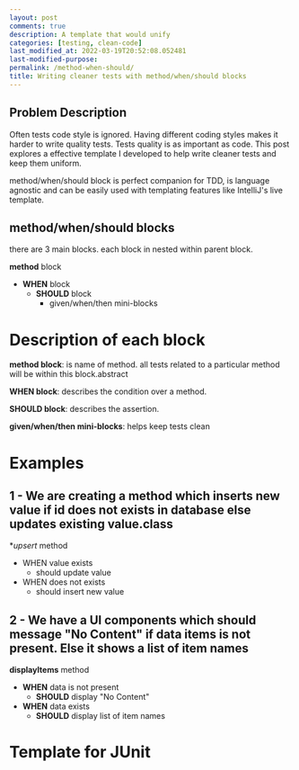 ```yaml
---
layout: post
comments: true
description: A template that would unify
categories: [testing, clean-code]
last_modified_at: 2022-03-19T20:52:08.052481
last-modified-purpose:
permalink: /method-when-should/
title: Writing cleaner tests with method/when/should blocks
---
```


## Problem Description

Often tests code style is ignored. Having different coding styles makes it harder to write quality tests. Tests quality is as important as code. This post explores a effective template I developed to help write cleaner tests and keep them uniform.

method/when/should block is perfect companion for TDD, is language agnostic and can be easily used with templating features like IntelliJ's live template.

## method/when/should blocks

there are 3 main blocks. each block in nested within parent block.

**method** block

- **WHEN** block
  - **SHOULD** block
    - given/when/then mini-blocks

# Description of each block

**method block**: is name of method. all tests related to a particular method will be within this block.abstract

**WHEN block**: describes the condition over a method.

**SHOULD block**: describes the assertion.

**given/when/then mini-blocks**: helps keep tests clean

# Examples

## 1 - We are creating a method which inserts new value if id does not exists in database else updates existing value.class

**upsert* method

- WHEN value exists
  - should update value
- WHEN does not exists
  - should insert new value

## 2 - We have a UI components which should message "No Content" if data items is not present. Else it shows a list of item names

**displayItems** method

- **WHEN** data is not present
  - **SHOULD** display "No Content"
- **WHEN** data exists
  - **SHOULD** display list of item names

# Template for JUnit

<script src="https://gist.github.com/ankschoubey/ea3cb41308c19f56c69eb40d7e05cec1.js"></script>